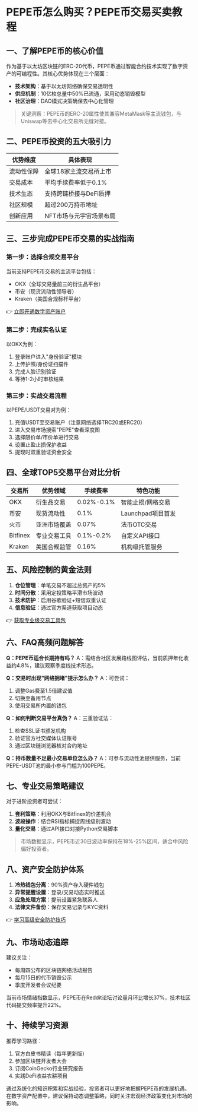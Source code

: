 # PEPE币怎么购买？PEPE币交易买卖教程

## 一、了解PEPE币的核心价值

作为基于以太坊区块链的ERC-20代币，PEPE币通过智能合约技术实现了数字资产的可编程性。其核心优势体现在三个层面：

- **技术架构**：基于以太坊网络确保交易透明性
- **供应机制**：10亿枚总量中50%已流通，采用动态销毁模型
- **社区治理**：DAO模式决策确保去中心化管理

> 关键洞察：PEPE币的ERC-20属性使其兼容MetaMask等主流钱包，与Uniswap等去中心化交易所无缝对接。

## 二、PEPE币投资的五大吸引力

| 优势维度       | 具体表现                     |
|----------------|----------------------------|
| 流动性保障     | 全球18家主流交易所上市       |
| 交易成本       | 平均手续费率低于0.1%         |
| 技术生态       | 支持跨链桥接与DeFi质押       |
| 社区规模       | 超过200万持币地址           |
| 创新应用       | NFT市场与元宇宙场景布局      |

## 三、三步完成PEPE币交易的实战指南

### 第一步：选择合规交易平台
当前支持PEPE币交易的主流平台包括：
- OKX（全球交易量前三的衍生品平台）
- 币安（现货流动性领导者）
- Kraken（美国合规标杆平台）

👉 [立即开通数字资产账户](https://bit.ly/okx_welcome)

### 第二步：完成实名认证
以OKX为例：
1. 登录账户进入"身份验证"模块
2. 上传护照/身份证扫描件
3. 完成人脸识别验证
4. 等待1-2小时审核结果

### 第三步：实战交易流程
以PEPE/USDT交易对为例：
1. 充值USDT至交易账户（注意网络选择TRC20或ERC20）
2. 进入交易市场搜索"PEPE"查看深度图
3. 选择限价单/市价单进行交易
4. 设置止盈止损保护收益
5. 提现时双重验证资金安全

## 四、全球TOP5交易平台对比分析

| 交易所   | 优势领域       | 手续费率   | 特色功能              |
|----------|----------------|------------|-----------------------|
| OKX      | 衍生品交易     | 0.02%-0.1% | 智能止损/网格交易     |
| 币安     | 现货流动性     | 0.1%       | Launchpad项目首发     |
| 火币     | 亚洲市场覆盖   | 0.07%      | 法币OTC交易           |
| Bitfinex | 专业交易工具   | 0.1%-0.2%  | 自定义API接口         |
| Kraken   | 美国合规监管   | 0.16%      | 机构级托管服务        |

## 五、风险控制的黄金法则

1. **仓位管理**：单笔交易不超过总资产的5%
2. **时间分散**：采用定投策略平滑市场波动
3. **技术防护**：启用谷歌验证+短信双重认证
4. **信息验证**：通过官方渠道获取项目动态

👉 [获取专业级交易工具包](https://bit.ly/okx_welcome)

## 六、FAQ高频问题解答

**Q：PEPE币适合长期持有吗？**
A：需结合社区发展路线图评估，当前质押年化收益约4.8%，建议观察季度线技术形态。

**Q：交易时出现"网络拥堵"提示怎么办？**
A：可尝试：
1. 调整Gas费至1.5倍建议值
2. 切换至备用节点
3. 使用交易所内置的钱包

**Q：如何判断交易平台真伪？**
A：三重验证法：
1. 检查SSL证书颁发机构
2. 验证官方社交媒体认证账号
3. 通过区块链浏览器核对合约地址

**Q：持币数量不足最小交易单位怎么办？**
A：可参与流动性池提供服务，当前PEPE-USDT池的最小参与门槛为100PEPE。

## 七、专业交易策略建议

对于进阶投资者可尝试：
1. **套利策略**：利用OKX与Bitfinex的价差机会
2. **波段操作**：结合RSI指标捕捉周线级别波动
3. **量化交易**：通过API接口对接Python交易脚本

> 市场数据显示，PEPE币近30日波动率保持在18%-25%区间，适合中风险偏好投资者。

## 八、资产安全防护体系

1. **冷热钱包分离**：90%资产存入硬件钱包
2. **异常提醒设置**：登录/交易动态实时推送
3. **应急处理方案**：提前设置紧急联系人
4. **法律文件备份**：保存交易记录与KYC资料

👉 [学习高级安全防护技巧](https://bit.ly/okx_welcome)

## 九、市场动态追踪

建议关注：
- 每周四公布的区块链网络活动报告
- 每月15日的代币销毁公示
- 季度开发者会议纪要

当前市场情绪指数显示，PEPE币在Reddit论坛讨论量月环比增长37%，技术社区代码提交频率提升22%。

## 十、持续学习资源

推荐学习路径：
1. 官方白皮书精读（每年更新版）
2. 参加区块链开发者大会
3. 订阅CoinGecko行业研究报告
4. 实践DeFi收益农耕项目

通过系统化的知识积累和实战经验，投资者可以更好地把握PEPE币的发展机遇。在数字资产配置中，建议保持动态调整策略，同时关注宏观经济政策变化对市场的影响。